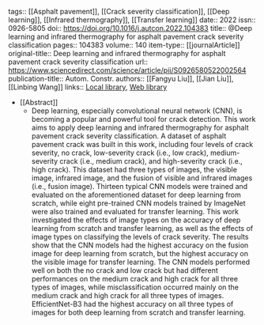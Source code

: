 tags:: [[Asphalt pavement]], [[Crack severity classification]], [[Deep learning]], [[Infrared thermography]], [[Transfer learning]]
date:: 2022
issn:: 0926-5805
doi:: https://doi.org/10.1016/j.autcon.2022.104383
title:: @Deep learning and infrared thermography for asphalt pavement crack severity classification
pages:: 104383
volume:: 140
item-type:: [[journalArticle]]
original-title:: Deep learning and infrared thermography for asphalt pavement crack severity classification
url:: https://www.sciencedirect.com/science/article/pii/S0926580522002564
publication-title:: Autom. Constr.
authors:: [[Fangyu Liu]], [[Jian Liu]], [[Linbing Wang]]
links:: [Local library](zotero://select/library/items/VA74INUE), [Web library](https://www.zotero.org/users/9756735/items/VA74INUE)

- [[Abstract]]
	- Deep learning, especially convolutional neural network (CNN), is becoming a popular and powerful tool for crack detection. This work aims to apply deep learning and infrared thermography for asphalt pavement crack severity classification. A dataset of asphalt pavement crack was built in this work, including four levels of crack severity, no crack, low-severity crack (i.e., low crack), medium-severity crack (i.e., medium crack), and high-severity crack (i.e., high crack). This dataset had three types of images, the visible image, infrared image, and the fusion of visible and infrared images (i.e., fusion image). Thirteen typical CNN models were trained and evaluated on the aforementioned dataset for deep learning from scratch, while eight pre-trained CNN models trained by ImageNet were also trained and evaluated for transfer learning. This work investigated the effects of image types on the accuracy of deep learning from scratch and transfer learning, as well as the effects of image types on classifying the levels of crack severity. The results show that the CNN models had the highest accuracy on the fusion image for deep learning from scratch, but the highest accuracy on the visible image for transfer learning. The CNN models performed well on both the no crack and low crack but had different performances on the medium crack and high crack for all three types of images, while misclassification occurred mainly on the medium crack and high crack for all three types of images. EfficientNet-B3 had the highest accuracy on all three types of images for both deep learning from scratch and transfer learning.